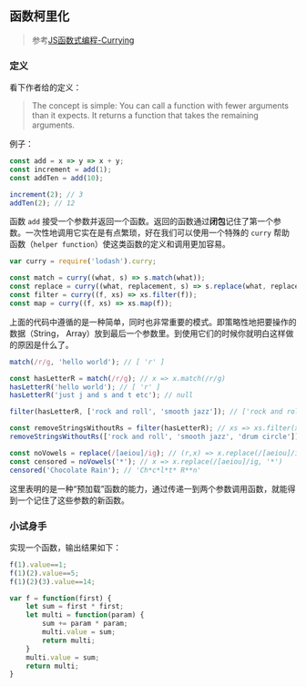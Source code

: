 ## 函数柯里化

> 参考[JS函数式编程-Currying](https://llh911001.gitbooks.io/mostly-adequate-guide-chinese/content/ch4.html#%E4%B8%8D%E4%BB%85%E4%BB%85%E6%98%AF%E5%8F%8C%E5%85%B3%E8%AF%AD%E5%92%96%E5%96%B1)

### 定义

看下作者给的定义：

> The concept is simple: You can call a function with fewer arguments than it expects. It returns a function that takes the remaining arguments.

例子：

```javascript
const add = x => y => x + y;
const increment = add(1);
const addTen = add(10);

increment(2); // 3
addTen(2); // 12
```

函数 `add` 接受一个参数并返回一个函数。返回的函数通过**闭包**记住了第一个参数。一次性地调用它实在是有点繁琐，好在我们可以使用一个特殊的 `curry` 帮助函数（`helper function`）使这类函数的定义和调用更加容易。

```javascript
var curry = require('lodash').curry;

const match = curry((what, s) => s.match(what));
const replace = curry((what, replacement, s) => s.replace(what, replacement));
const filter = curry((f, xs) => xs.filter(f));
const map = curry((f, xs) => xs.map(f));
```

上面的代码中遵循的是一种简单，同时也非常重要的模式。即策略性地把要操作的数据（String， Array）放到最后一个参数里。到使用它们的时候你就明白这样做的原因是什么了。

```javascript
match(/r/g, 'hello world'); // [ 'r' ]

const hasLetterR = match(/r/g); // x => x.match(/r/g)
hasLetterR('hello world'); // [ 'r' ]
hasLetterR('just j and s and t etc'); // null

filter(hasLetterR, ['rock and roll', 'smooth jazz']); // ['rock and roll']

const removeStringsWithoutRs = filter(hasLetterR); // xs => xs.filter(x => x.match(/r/g))
removeStringsWithoutRs(['rock and roll', 'smooth jazz', 'drum circle']); // ['rock and roll', 'drum circle']

const noVowels = replace(/[aeiou]/ig); // (r,x) => x.replace(/[aeiou]/ig, r)
const censored = noVowels('*'); // x => x.replace(/[aeiou]/ig, '*')
censored('Chocolate Rain'); // 'Ch*c*l*t* R**n'
```

这里表明的是一种“预加载”函数的能力，通过传递一到两个参数调用函数，就能得到一个记住了这些参数的新函数。

### 小试身手

实现一个函数，输出结果如下：

```javascript
f(1).value==1;
f(1)(2).value==5;
f(1)(2)(3).value==14;
```

```javascript
var f = function(first) {
    let sum = first * first;
    let multi = function(param) {
        sum += param * param;
        multi.value = sum;
        return multi;
    }
    multi.value = sum;
    return multi;
}
```